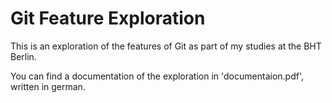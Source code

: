 # Git Feature Exploration
This is an exploration of the features of Git as part of my studies at the BHT Berlin.

You can find a documentation of the exploration in 'documentaion.pdf', written in german.
